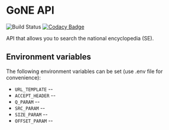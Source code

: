 # GoNE API

![Build Status](https://codebuild.eu-west-2.amazonaws.com/badges?uuid=eyJlbmNyeXB0ZWREYXRhIjoiSGNSTFhiZkdEMEVKZnlpR3pBZ1l0aTRXamUwemprTXRrNXRyNkdFcUYrVnM2WUw2QkFaTVloczNmWjNhNUh4VGN6WjFDNEdiS2J4d1dybEg0RGVrdmRnPSIsIml2UGFyYW1ldGVyU3BlYyI6IlZVekpucWJqZWhGa2V3TFAiLCJtYXRlcmlhbFNldFNlcmlhbCI6MX0%3D&branch=master) [![Codacy Badge](https://api.codacy.com/project/badge/Grade/3cbdd9f8ea82421e9545a8a8f981f30e)](https://www.codacy.com/app/lucid-bunch/gone-api?utm_source=github.com&amp;utm_medium=referral&amp;utm_content=lucid-bunch/gone-api&amp;utm_campaign=Badge_Grade)

API that allows you to search the national encyclopedia (SE).

## Environment variables

The following environment variables can be set (use .env file for convenience):

*   `URL_TEMPLATE` --
*   `ACCEPT_HEADER` --
*   `Q_PARAM` --
*   `SRC_PARAM` --
*   `SIZE_PARAM` --
*   `OFFSET_PARAM` --
